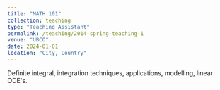 ```yaml
---
title: "MATH 101"
collection: teaching
type: "Teaching Assistant"
permalink: /teaching/2014-spring-teaching-1
venue: "UBCO"
date: 2024-01-01
location: "City, Country"
---
```


Definite integral, integration techniques, applications, modelling, linear ODE's.

